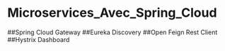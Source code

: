 # Microservices_Avec_Spring_Cloud

##Spring Cloud Gateway
##Eureka Discovery
##Open Feign Rest Client
##Hystrix Dashboard

